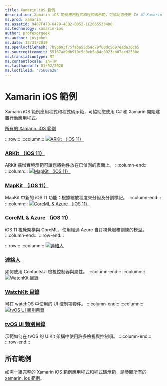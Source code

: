 ```yaml
---
title: Xamarin.iOS 範例
description: Xamarin iOS 範例應用程式和程式碼示範，可協助您使用 C# 和 Xamarin 開始建置行動應用程式。
ms.prod: xamarin
ms.assetid: 9407F47B-6479-4EB2-B052-1C26655334D8
ms.technology: xamarin-ios
author: profexorgeek
ms.author: jusjohns
ms.date: 12/31/2019
ms.openlocfilehash: 7b9bb93f75faba55d5ad79f60dc5697eada36cb5
ms.sourcegitcommit: 55167ad9db910c5c0eb5a84c0923cb07acd2530e
ms.translationtype: MT
ms.contentlocale: zh-TW
ms.lasthandoff: 01/02/2020
ms.locfileid: "75607629"
---
```

# <a name="xamarinios-samples"></a>Xamarin iOS 範例

Xamarin iOS 範例應用程式和程式碼示範，可協助您使用 C# 和 Xamarin 開始建置行動應用程式。

[所有的 Xamarin. iOS 範例](https://docs.microsoft.com/samples/browse/?products=xamarin&term=Xamarin.iOS)

:::row:::
      :::column:::
[![ARKit （iOS 11）](images/arkit.png)](https://docs.microsoft.com/samples/xamarin/ios-samples/ios11-arkitplacingobjects/)

### <a name="arkit-ios-11httpsdocsmicrosoftcomsamplesxamarinios-samplesios11-arkitplacingobjects"></a>[ARKit （iOS 11）](https://docs.microsoft.com/samples/xamarin/ios-samples/ios11-arkitplacingobjects/)

ARKit 擴增實境示範可讓您將物件放在已偵測的表面上。
    :::column-end:::
    :::column:::
[![MapKit （iOS 11）](images/mapkit.png)](https://docs.microsoft.com/samples/xamarin/ios-samples/ios11-mapkitsample/)

### <a name="mapkit-ios-11httpsdocsmicrosoftcomsamplesxamarinios-samplesios11-mapkitsample"></a>[MapKit （iOS 11）](https://docs.microsoft.com/samples/xamarin/ios-samples/ios11-mapkitsample/)

MapKit 中新的 iOS 11 功能：根據縮放程度來分組及分割標記。
    :::column-end:::
    :::column:::
[![CoreML & Azure （iOS 11）](images/coremlazure.png)](https://docs.microsoft.com/samples/xamarin/ios-samples/ios11-coremlazuremodel/)

### <a name="coreml--azure-ios-11httpsdocsmicrosoftcomsamplesxamarinios-samplesios11-coremlazuremodel"></a>[CoreML & Azure （iOS 11）](https://docs.microsoft.com/samples/xamarin/ios-samples/ios11-coremlazuremodel/)

iOS 11 視覺架構與 CoreML，使用經過 Azure 自訂視覺服務訓練的模型。
    :::column-end:::
:::row-end:::

:::row:::
    :::column:::
[![連絡人](images/contacts.png)](https://docs.microsoft.com/samples/xamarin/ios-samples/contacts)

### <a name="contactshttpsdocsmicrosoftcomsamplesxamarinios-samplescontacts"></a>[連絡人](https://docs.microsoft.com/samples/xamarin/ios-samples/contacts)

如何使用 ContactsUI 檢視控制器與屬性。
    :::column-end:::
    :::column:::
[![WatchKit 目錄](images/watchos.png)](https://docs.microsoft.com/samples/xamarin/ios-samples/watchos-watchkitcatalog/)

### <a name="watchkit-cataloghttpsdocsmicrosoftcomsamplesxamarinios-sampleswatchos-watchkitcatalog"></a>[WatchKit 目錄](https://docs.microsoft.com/samples/xamarin/ios-samples/watchos-watchkitcatalog/)

可在 watchOS 中使用的 UI 控制項套件。
    :::column-end:::
    :::column:::
[![tvOS UI 類別目錄](images/tvosui.png)](https://docs.microsoft.com/xamarin/ios-samples/tvos-uicatalog/)

### <a name="tvos-ui-cataloghttpsdocsmicrosoftcomsamplesxamarinios-samplestvos-uicatalog"></a>[tvOS UI 類別目錄](https://docs.microsoft.com/samples/xamarin/ios-samples/tvos-uicatalog/)

示範如何在 tvOS 的 UIKit 架構中使用許多檢視與控制項。
    :::column-end:::
:::row-end:::

## <a name="all-samples"></a>所有範例

如需一組完整的 Xamarin iOS 範例應用程式和程式碼示範，請參閱[所有的 xamarin. ios 範例](https://docs.microsoft.com/samples/browse/?products=xamarin&term=Xamarin.iOS)。
